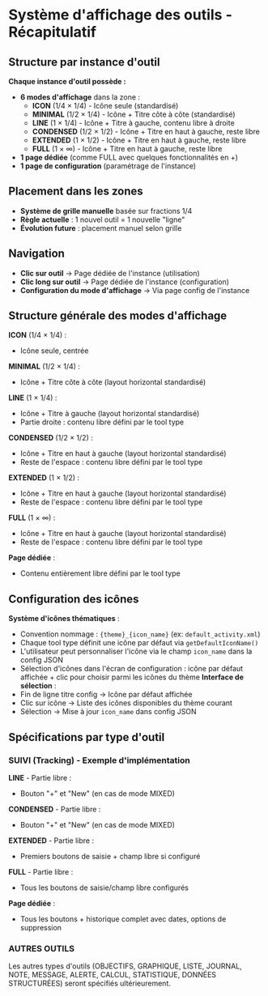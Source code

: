 # Système d'affichage des outils - Récapitulatif

## Structure par instance d'outil

**Chaque instance d'outil possède :**
- **6 modes d'affichage** dans la zone :
  - **ICON** (1/4 × 1/4) - Icône seule (standardisé)
  - **MINIMAL** (1/2 × 1/4) - Icône + Titre côte à côte (standardisé)
  - **LINE** (1 × 1/4) - Icône + Titre à gauche, contenu libre à droite
  - **CONDENSED** (1/2 × 1/2) - Icône + Titre en haut à gauche, reste libre
  - **EXTENDED** (1 × 1/2) - Icône + Titre en haut à gauche, reste libre
  - **FULL** (1 × ∞) - Icône + Titre en haut à gauche, reste libre
- **1 page dédiée** (comme FULL avec quelques fonctionnalités en +)
- **1 page de configuration** (paramétrage de l'instance)

## Placement dans les zones

- **Système de grille manuelle** basée sur fractions 1/4
- **Règle actuelle** : 1 nouvel outil = 1 nouvelle "ligne"
- **Évolution future** : placement manuel selon grille

## Navigation

- **Clic sur outil** → Page dédiée de l'instance (utilisation)
- **Clic long sur outil** → Page dédiée de l'instance (configuration)
- **Configuration du mode d'affichage** → Via page config de l'instance

## Structure générale des modes d'affichage

**ICON** (1/4 × 1/4) :
- Icône seule, centrée

**MINIMAL** (1/2 × 1/4) :
- Icône + Titre côte à côte (layout horizontal standardisé)

**LINE** (1 × 1/4) :
- Icône + Titre à gauche (layout horizontal standardisé)
- Partie droite : contenu libre défini par le tool type

**CONDENSED** (1/2 × 1/2) :
- Icône + Titre en haut à gauche (layout horizontal standardisé)
- Reste de l'espace : contenu libre défini par le tool type

**EXTENDED** (1 × 1/2) :
- Icône + Titre en haut à gauche (layout horizontal standardisé)  
- Reste de l'espace : contenu libre défini par le tool type

**FULL** (1 × ∞) :
- Icône + Titre en haut à gauche (layout horizontal standardisé)
- Reste de l'espace : contenu libre défini par le tool type

**Page dédiée** :
- Contenu entièrement libre défini par le tool type

## Configuration des icônes

**Système d'icônes thématiques** :
- Convention nommage : `{theme}_{icon_name}` (ex: `default_activity.xml`)
- Chaque tool type définit une icône par défaut via `getDefaultIconName()`
- L'utilisateur peut personnaliser l'icône via le champ `icon_name` dans la config JSON
- Sélection d'icônes dans l'écran de configuration : icône par défaut affichée + clic pour choisir parmi les icônes du thème
**Interface de sélection** :
- Fin de ligne titre config → Icône par défaut affichée
- Clic sur icône → Liste des icônes disponibles du thème courant
- Sélection → Mise à jour `icon_name` dans config JSON


## Spécifications par type d'outil

### SUIVI (Tracking) - Exemple d'implémentation

**LINE** - Partie libre :
- Bouton "+" et "New" (en cas de mode MIXED)

**CONDENSED** - Partie libre :
- Bouton "+" et "New" (en cas de mode MIXED)

**EXTENDED** - Partie libre :
- Premiers boutons de saisie + champ libre si configuré

**FULL** - Partie libre :
- Tous les boutons de saisie/champ libre configurés

**Page dédiée** :
- Tous les boutons + historique complet avec dates, options de suppression

### AUTRES OUTILS
Les autres types d'outils (OBJECTIFS, GRAPHIQUE, LISTE, JOURNAL, NOTE, MESSAGE, ALERTE, CALCUL, STATISTIQUE, DONNÉES STRUCTURÉES) seront spécifiés ultérieurement.
